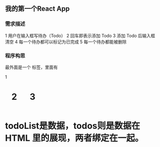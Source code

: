 ## 我的第一个React App
### 需求描述
1 用户在输入框写待办（Todo）
2 回车即表示添加 Todo
3 添加 Todo 后输入框清空
4 每一个待办都可以标记为已完成
5 每一个待办都能被删除
### 程序构思
最外面是一个 <App/> 标签，里面有

1 <code> <h1 /> </code>
2 <code> <TodoInput /> </code>
3 <code> <TodoItem /> </code>

todoList是数据，todos则是数据在 HTML 里的展现，两者绑定在一起。